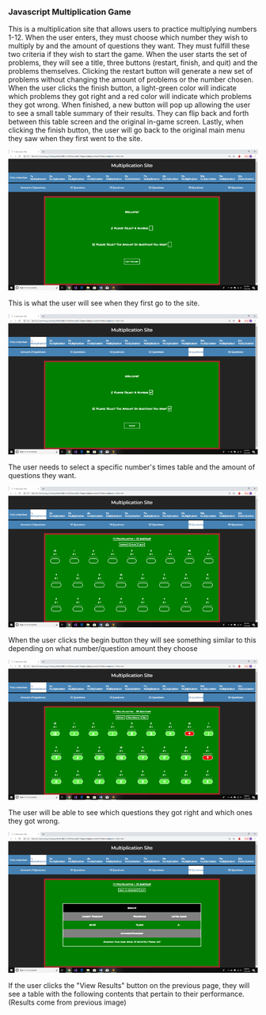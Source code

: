 <h3>Javascript Multiplication Game</h3>

<p>This is a multiplication site that allows users to practice multiplying numbers 1-12. When the user enters, they must choose which number they wish to multiply by and the amount of questions they want. They must fulfill these two criteria if they wish to start the game. When the user starts the set of problems, they will see a title, three buttons (restart, finish, and quit) and the problems themselves. Clicking the restart button will generate a new set of problems without changing the amount of problems or the number chosen. When the user clicks the finish button, a light-green color will indicate which problems they got right and a red color will indicate which problems they got wrong. When finished, a new button will pop up allowing the user to see a small table summary of their results. They can flip back and forth between this table screen and the original in-game screen. Lastly, when clicking the finish button, the user will go back to the original main menu they saw when they first went to the site.</p>

![1a](images/screenOne.png)

<p>This is what the user will see when they first go to the site.</p>

![1a](images/screenTwo.png)

<p>The user needs to select a specific number's times table and the amount of questions they want.</p>

![1a](images/screenThree.png)

<p>When the user clicks the begin button they will see something similar to this depending on what number/question amount they choose</p>

![1a](images/screenFour.png)

<p>The user will be able to see which questions they got right and which ones they got wrong.</p>

![1a](images/screenFive.png)

<p>If the user clicks the "View Results" button on the previous page, they will see a table with the following contents that pertain to their performance. (Results come from previous image)</p>
